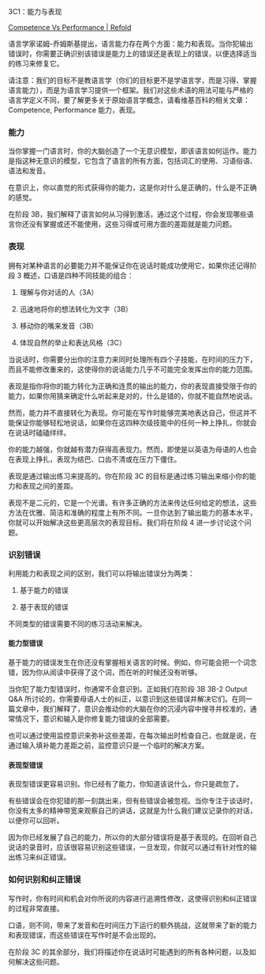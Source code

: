 3C1：能力与表现

[Competence Vs Performance | Refold](https://refold.la/roadmap/stage-3/c/competence-vs-performance)

语言学家诺姆-乔姆斯基提出，语言能力存在两个方面：能力和表现。当你犯输出错误时，你需要正确识别该错误是能力上的错误还是表现上的错误，以便选择适当的练习来修复它。

请注意：我们的目标不是教语言学（你们的目标更不是学语言学，而是习得、掌握语言能力），而是为语言学习提供一个框架。我们对这些术语的用法可能与严格的语言学定义不同，要了解更多关于原始语言学概念，请看维基百科的相关文章：Competence, Performance 能力，表现。

### 能力

当你掌握一门语言时，你的大脑创造了一个无意识模型，即该语言如何运作。能力是指这种无意识的模型，它包含了语言的所有方面，包括词汇的使用、习语俗语、语法和发音。

在意识上，你以直觉的形式获得你的能力，这是你对什么是正确的，什么是不正确的感觉。

在阶段 3B，我们解释了语言如何从习得到激活，通过这个过程，你会发现哪些语言你还没有掌握或还不能使用，这些习得或可用方面的差距就是能力问题。

### 表现

拥有对某种语言的必要能力并不能保证你在说话时能成功使用它，如果你还记得阶段 3 概述，口语是四种不同技能的组合：

1. 理解与你对话的人（3A）

2. 迅速地将你的想法转化为文字（3B）

3. 移动你的嘴来发音（3B）

4. 体现自然的举止和表达风格（3C）

当说话时，你需要分出你的注意力来同时处理所有四个子技能，在时间的压力下，而且不能修改重来的，这使得你的说话能力几乎不可能完全发挥出你的能力范围。

表现是指你将你的能力转化为正确和连贯的输出的能力，你的表现直接受限于你的能力，如果你用猜来确定什么听起来是对的，什么是错的，你就不能自然地说话。

然而，能力并不直接转化为表现。你可能在写作时能够完美地表达自己，但这并不能保证你能够轻松地说话，如果你在这四种次级技能中的任何一种上挣扎，你就会在说话时磕磕绊绊。

你的能力越强，你就越有潜力获得高表现力。然而，即使是以英语为母语的人也会在表现上挣扎，表现为结巴、口齿不清或在压力下僵住。

表现是通过输出练习来提高的。你在阶段 3C 的目标是通过练习输出来缩小你的能力和表现之间的差距。

表现不是二元的，它是一个光谱。有许多正确的方法来传达任何给定的想法，这些方法在优雅、简洁和准确的程度上有所不同。一旦你达到了输出能力的基本水平，你就可以开始解决这些更高层次的表现目标。我们将在阶段 4 进一步讨论这个问题。

### 识别错误

利用能力和表现之间的区别，我们可以将输出错误分为两类：

1. 基于能力的错误

2. 基于表现的错误

不同类型的错误需要不同的练习活动来解决。

#### 能力型错误

基于能力的错误发生在你还没有掌握相关语言的时候。例如，你可能会把一个词念错，因为你从阅读中获得了这个词，而在听的时候还没有听够。

当你犯了能力型错误时，你通常不会意识到。正如我们在阶段 3B 3B-2 Output Q&A 所讨论的，你需要母语人士的纠正，以意识到这些错误并解决它们。在同一篇文章中，我们解释了，意识会推动你的大脑在你的沉浸内容中搜寻并校准的，通常情况下，意识和输入是你修复能力错误的全部需要。

也可以通过使用监控意识来弥补这些差距，在每次输出时检查自己，也就是说，在通过输入填补能力差距之前，监控意识只是一个临时的解决方案。

#### 表现型错误

表现型错误更容易识别。你已经有了能力，你知道该说什么，你只是疏忽了。

有些错误会在你犯错的那一刻跳出来，但有些错误会被忽视。当你专注于谈话时，你没有太多的精神带宽来观察自己的讲话，这就是为什么我们建议记录你的对话，以便你可以回听。

因为你已经发展了自己的能力，所以你的大部分错误将是基于表现的。在回听自己说话的录音时，应该很容易识别这些错误，一旦发现，你就可以通过有针对性的输出练习来纠正错误。

### 如何识别和纠正错误

写作时，你有时间和机会对你所说的内容进行追溯性修改，这使得识别和纠正错误的过程非常直接。

口语，则不同，带来了发音和在时间压力下运行的额外挑战，这就带来了新的能力和表现错误，而这些错误在写作时是不会出现的。

在阶段 3C 的其余部分，我们将描述你在说话时可能遇到的所有各种问题，以及如何解决这些问题。